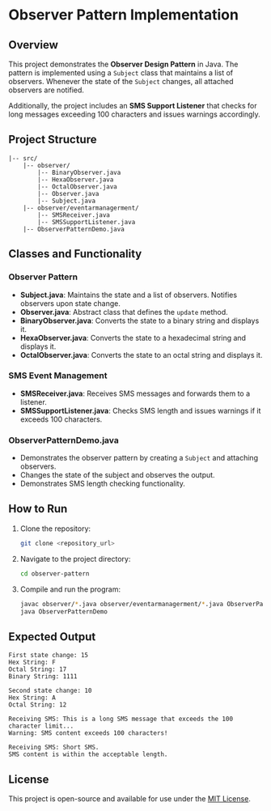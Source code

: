# Observer Pattern Implementation

## Overview
This project demonstrates the **Observer Design Pattern** in Java. The pattern is implemented using a `Subject` class that maintains a list of observers. Whenever the state of the `Subject` changes, all attached observers are notified.

Additionally, the project includes an **SMS Support Listener** that checks for long messages exceeding 100 characters and issues warnings accordingly.

## Project Structure
```
|-- src/
    |-- observer/
        |-- BinaryObserver.java
        |-- HexaObserver.java
        |-- OctalObserver.java
        |-- Observer.java
        |-- Subject.java
    |-- observer/eventarmanagerment/
        |-- SMSReceiver.java
        |-- SMSSupportListener.java
    |-- ObserverPatternDemo.java
```

## Classes and Functionality

### Observer Pattern
- **Subject.java**: Maintains the state and a list of observers. Notifies observers upon state change.
- **Observer.java**: Abstract class that defines the `update` method.
- **BinaryObserver.java**: Converts the state to a binary string and displays it.
- **HexaObserver.java**: Converts the state to a hexadecimal string and displays it.
- **OctalObserver.java**: Converts the state to an octal string and displays it.

### SMS Event Management
- **SMSReceiver.java**: Receives SMS messages and forwards them to a listener.
- **SMSSupportListener.java**: Checks SMS length and issues warnings if it exceeds 100 characters.

### ObserverPatternDemo.java
- Demonstrates the observer pattern by creating a `Subject` and attaching observers.
- Changes the state of the subject and observes the output.
- Demonstrates SMS length checking functionality.

## How to Run
1. Clone the repository:
   ```sh
   git clone <repository_url>
   ```
2. Navigate to the project directory:
   ```sh
   cd observer-pattern
   ```
3. Compile and run the program:
   ```sh
   javac observer/*.java observer/eventarmanagerment/*.java ObserverPatternDemo.java
   java ObserverPatternDemo
   ```

## Expected Output
```
First state change: 15
Hex String: F
Octal String: 17
Binary String: 1111

Second state change: 10
Hex String: A
Octal String: 12

Receiving SMS: This is a long SMS message that exceeds the 100 character limit...
Warning: SMS content exceeds 100 characters!

Receiving SMS: Short SMS.
SMS content is within the acceptable length.
```

## License
This project is open-source and available for use under the [MIT License](LICENSE).

